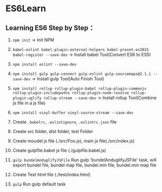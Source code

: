 # ES6Learn
## Learning ES6 Step by Step：

1. `npm init` -> Init NPM 

1. `babel-eslint babel-plugin-external-helpers babel-preset-es2015 babel-register --save-dev` -> Install babel Tool(Convert ES6 to ES5)

1. `npm install eslint --save-dev`

1. `npm install gulp gulp-connect gulp-eslint gulp-sourcemaps@2.1.1 --save-dev` -> Install gulp Tool(Auto Finish Tool)

1. `npm install rollup rollup-plugin-babel rollup-plugin-commonjs rollup-plugin-includepaths rollup-plugin-node-resolve rollup-plugin-uglify rollup-stream --save-dev` -> Install rollup Tool(Combine js file in a js file)

1. `npm install vinyl-buffer vinyl-source-stream --save-dev`

1. Create `.babelrc`, `.eslintignore`, `.eslintrc.json` file

1. Create src folder, dist folder, test Folder

1. Create moudel js file (./src/Foo.js), main js file(./src/index.js)

1. Create gulpfile.babel js file (./gulpfile.babel.js)

1. `gulp bundelAnduglifyJSFile` Run gulp 'bundelAnduglifyJSFile' task, will export bundel file, bundel map file, bundel.min file, bundel.min map file

1. Create Test html file (./test/index.html)

1. `gulp` Run gulp default task